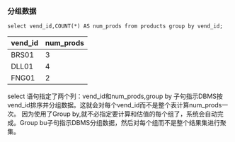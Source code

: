 ### 分组数据
```
select vend_id,COUNT(*) AS num_prods from products group by vend_id;
```
|vend_id|num_prods|
|---|---|
|BRS01|3|
|DLL01|4|
|FNG01|2|

select 语句指定了两个列：vend_id和num_prods,group by 子句指示DBMS按vend_id排序并分组数据。这就会对每个vend_id而不是整个表计算num_prods一次。
因为使用了Group by,就不必指定要计算和估值的每个组了，系统会自动完成。Group bu子句指示DBMS分组数据，然后对每个组而不是整个结果集进行聚集。